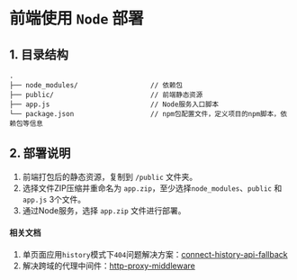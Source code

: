 # 前端使用 `Node` 部署

## 1. 目录结构

```
.
├── node_modules/                  // 依赖包
├── public/                        // 前端静态资源
├── app.js                         // Node服务入口脚本
└── package.json                   // npm包配置文件，定义项目的npm脚本，依赖包等信息
```

## 2. 部署说明

1. 前端打包后的静态资源，复制到 `/public` 文件夹。
2. 选择文件ZIP压缩并重命名为 `app.zip`，至少选择`node_modules`、`public` 和 `app.js` 3个文件。
3. 通过Node服务，选择 `app.zip` 文件进行部署。 

#### 相关文档

1. 单页面应用`history`模式下`404`问题解决方案：[connect-history-api-fallback](https://github.com/bripkens/connect-history-api-fallback)
2. 解决跨域的代理中间件：[http-proxy-middleware](https://github.com/chimurai/http-proxy-middleware)
